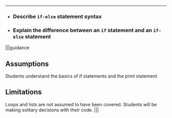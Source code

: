 ---

* ### Describe `if-else` statement syntax
* ### Explain the difference between an `if` statement and an `if-else` statement

|||guidance
## Assumptions
Students understand the basics of if statements and the print statement

## Limitations
Loops and lists are not assumed to have been covered. Students will be making solitary decisions with their code.
|||
